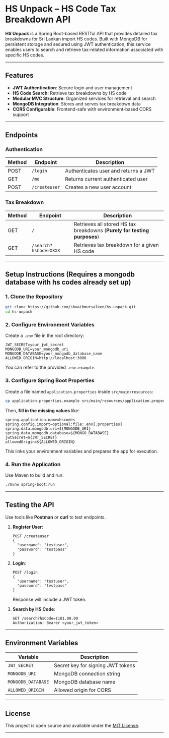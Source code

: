 # HS Unpack – HS Code Tax Breakdown API

**HS Unpack** is a Spring Boot-based RESTful API that provides detailed tax breakdowns for Sri Lankan import HS codes. Built with MongoDB for persistent storage and secured using JWT authentication, this service enables users to search and retrieve tax-related information associated with specific HS codes.

---

## Features

- **JWT Authentication**: Secure login and user management
- **HS Code Search**: Retrieve tax breakdowns by HS code
- **Modular MVC Structure**: Organized services for retrieval and search
- **MongoDB Integration**: Stores and serves tax breakdown data
- **CORS Configurable**: Frontend-safe with environment-based CORS support

---

## Endpoints

###  Authentication
| Method | Endpoint     | Description                              |
|--------|--------------|------------------------------------------|
| POST   | `/login`     | Authenticates user and returns a JWT     |
| GET    | `/me`        | Returns current authenticated user       |
| POST   | `/createuser`| Creates a new user account               |

###  Tax Breakdown
| Method | Endpoint              | Description                                  |
|--------|------------------------|----------------------------------------------|
| GET    | `/`                    | Retrieves all stored HS tax breakdowns (**Purely for testing purposes**)       |
| GET    | `/search?hsCode=XXXX` | Retrieves tax breakdown for a given HS code |

---

##  Setup Instructions (Requires a mongodb database with hs codes already set up)

### 1. Clone the Repository
```bash
git clone https://github.com/shuaibmursaleen/hs-unpack.git
cd hs-unpack
```

### 2. Configure Environment Variables

Create a `.env` file in the root directory:

```env
JWT_SECRET=your_jwt_secret
MONGODB_URI=your_mongodb_uri
MONGODB_DATABASE=your_mongodb_database_name
ALLOWED_ORIGIN=http://localhost:3000
```

You can refer to the provided `.env.example`.

### 3. Configure Spring Boot Properties

Create a file named `application.properties` inside `src/main/resources`:

```bash
cp application.properties.example src/main/resources/application.properties
```

Then, **fill in the missing values** like:

```application.properties
spring.application.name=hscodes
spring.config.import=optional:file:.env[.properties]
spring.data.mongodb.uri=${MONGODB_URI}
spring.data.mongodb.database=${MONGO_DATABASE}
jwtSecret=${JWT_SECRET}
allowedOrigin=${ALLOWED_ORIGIN}
```

This links your environment variables and prepares the app for execution.

### 4. Run the Application

Use Maven to build and run:

```bash
./mvnw spring-boot:run
```

---

## Testing the API

Use tools like **Postman** or **curl** to test endpoints.

1. **Register User**:

   ```http
   POST /createuser
   {
     "username": "testuser",
     "password": "testpass"
   }
   ```

2. **Login**:

   ```http
   POST /login
   {
     "username": "testuser",
     "password": "testpass"
   }
   ```

   Response will include a JWT token.

3. **Search by HS Code**:

   ```http
   GET /search?hsCode=1101.00.00
   Authorization: Bearer <your_jwt_token>
   ```

---

## Environment Variables

| Variable              | Description                       |
| --------------------- | --------------------------------- |
| `JWT_SECRET`          | Secret key for signing JWT tokens |
| `MONGODB_URI`         | MongoDB connection string         |
| `MONGODB_DATABASE`    | MongoDB database name         |
| `ALLOWED_ORIGIN`      | Allowed origin for CORS           |

---

## License

This project is open source and available under the [MIT License](LICENSE).

---